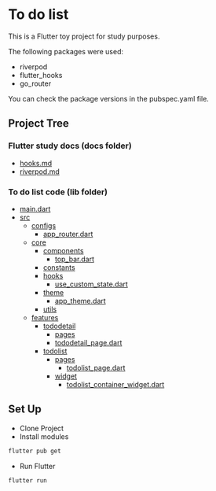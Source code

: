 # To do list

This is a Flutter toy project for study purposes.

The following packages were used:

- riverpod
- flutter_hooks
- go_router

You can check the package versions in the pubspec.yaml file.

## Project Tree

### Flutter study docs (docs folder)
 * [hooks.md](docs/hooks.md)
 * [riverpod.md](docs/riverpod.md)


### To do list code (lib folder)
 * [main.dart](lib/main.dart)
 * [src](lib/src)
     * [configs](lib/src/configs)
       * [app_router.dart](lib/src/configs/app_router.dart)
     * [core](lib/src/core)
       * [components](lib/src/core/components)
         * [top_bar.dart](lib/src/core/components/top_bar.dart)
       * [constants](lib/src/core/constants)
       * [hooks](lib/src/core/hooks)
         * [use_custom_state.dart](lib/src/core/hooks/use_custom_state.dart)
       * [theme](lib/src/core/theme)
         * [app_theme.dart](lib/src/core/theme/app_theme.dart)
       * [utils](lib/src/core/utils)
     * [features](lib/src/features)
         * [tododetail](lib/src/features/tododetail)
           * [pages](lib/src/features/tododetail/pages)
           * [tododetail_page.dart](lib/src/features/tododetail/pages/tododetail_page.dart)
         * [todolist](lib/src/features/todolist)
             * [pages](lib/src/features/todolist/pages)
               * [todolist_page.dart](lib/src/features/todolist/pages/todolist_page.dart)
             * [widget](lib/src/features/todolist/widget)
                 * [todolist_container_widget.dart](lib/src/features/todolist/widget/todolist_container_widget.dart)


## Set Up

- Clone Project
- Install modules

```bash
flutter pub get
```

- Run Flutter

```bash
flutter run
```
